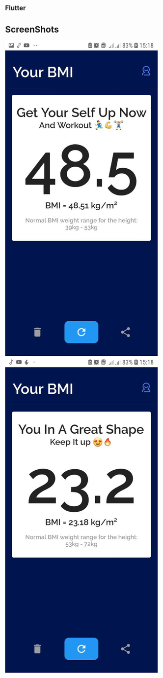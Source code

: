 ## Flutter

# ScreenShots
![](my_flutter/images/photo_2019-05-05_15-18-38.jpg)
![](my_flutter/images/photo_2019-05-05_15-18-42.jpg)
